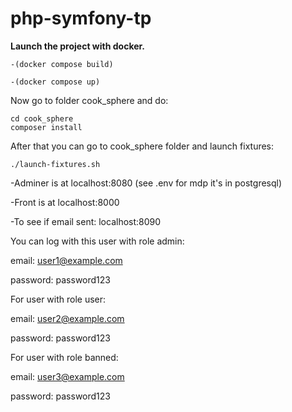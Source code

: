 # php-symfony-tp

**Launch the project with docker.**

```
-(docker compose build)
```

```
-(docker compose up)
```

Now go to folder cook_sphere and do:

```
cd cook_sphere
composer install
```

After that you can go to cook_sphere folder and launch fixtures:

```
./launch-fixtures.sh
```

-Adminer is at localhost:8080 (see .env for mdp it's in postgresql)

-Front is at localhost:8000

-To see if email sent: localhost:8090

You can log with this user with role admin:

email: user1@example.com

password: password123

For user with role user:

email: user2@example.com

password: password123

For user with role banned:

email: user3@example.com

password: password123
